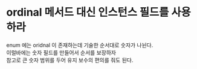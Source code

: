 ordinal 메서드 대신 인스턴스 필드를 사용하라
============================================
 
enum 에는 oridnal 이 존재하는데 기술한 순서대로 숫자가 나뉜다.      
이럴바에는 숫자 필드를 만들어서 순서를 보장하자     
참고로 큰 숫자 범위를 두어 유지 보수의 편의를 줘도 된다.     
